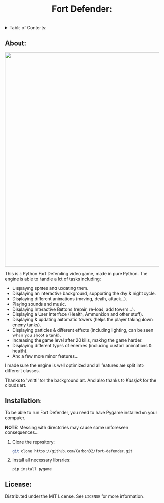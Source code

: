 <h1 align="center">Fort Defender:</h1><br>

<details>
  <summary>Table of Contents: </summary>
  <ol>
    <li>
      <a href="#about">About</a>
      <ul>
      </ul>
    </li>
    <li>
      <a href="#installation">Installation</a>
      <ul>
      </ul>
    </li>
    <li><a href="#license">License</a></li>
  </ol>
</details>


## About:

<img src = "https://i.imgur.com/bkwacqx.png" width = 900 height = 700>

This is a Python Fort Defending video game, made in pure Python. The engine is able to handle a lot of tasks including: 

* Displaying sprites and updating them.
* Displaying an interactive background, supporting the day & night cycle.
* Displaying different animations (moving, death, attack...).
* Playing sounds and music.
* Displaying Interactive Buttons (repair, re-load, add towers...).
* Displaying a User Interface (Health, Ammunition and other stuff).
* Displaying & updating automatic towers (helps the player taking down enemy tanks).
* Displaying particles & different effects (including lighting, can be seen when you shoot a tank).
* Increasing the game level after 20 kills, making the game harder. 
* Displaying different types of enemies (including custom animations & health).
* And a few more minor features...

I made sure the engine is well optimized and all features are split into different classes.

Thanks to 'vnitti' for the background art. And also thanks to _Kassjak_ for the clouds art.

## Installation:

To be able to run Fort Defender, you need to have Pygame installed on your computer.

<b>NOTE:</b> Messing with directories may cause some unforeseen consequences...

1. Clone the repository: 

   ```sh
   git clone https://github.com/Carbon32/fort-defender.git
   ```
2. Install all necessary libraries:

    ```sh
    pip install pygame
    ```

## License:

Distributed under the MIT License. See `LICENSE` for more information.

